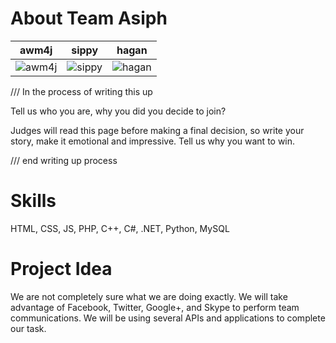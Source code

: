 About Team Asiph
===========================

| awm4j |sippy | hagan
|--- |--- |---
| ![awm4j](http://graph.facebook.com/awm4j/picture?type=large) | ![sippy](http://graph.facebook.com/Sippyy/picture?type=large) | ![hagan](http://graph.facebook.com/nate.hagan/picture?type=large) |

/// In the process of writing this up 

Tell us who you are, why you did you decide to join?

Judges will read this page before making a final decision, so write your story, make it emotional and impressive.
Tell us why you want to win.

/// end writing up process

Skills
=======
HTML, CSS, JS, PHP, C++, C#, .NET, Python, MySQL


Project Idea
=======
We are not completely sure what we are doing exactly. 
We will take advantage of Facebook, Twitter, Google+, and Skype to perform team communications.
We will be using several APIs and applications to complete our task.